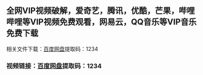 ## 全网VIP视频破解，爱奇艺，腾讯，优酷，芒果，哔哩哔哩等VIP视频免费观看，网易云，QQ音乐等VIP音乐免费下载
相关文件下载：[百度网盘](链接：https://pan.baidu.com/s/1S0fdemDijFx_Ec1-6Pmr9g)提取码：1234 

### 视频链接：[百度网盘](https://pan.baidu.com/s/1aJ5-feeL7LuKoZiuOAK9Jw)提取码：1234
